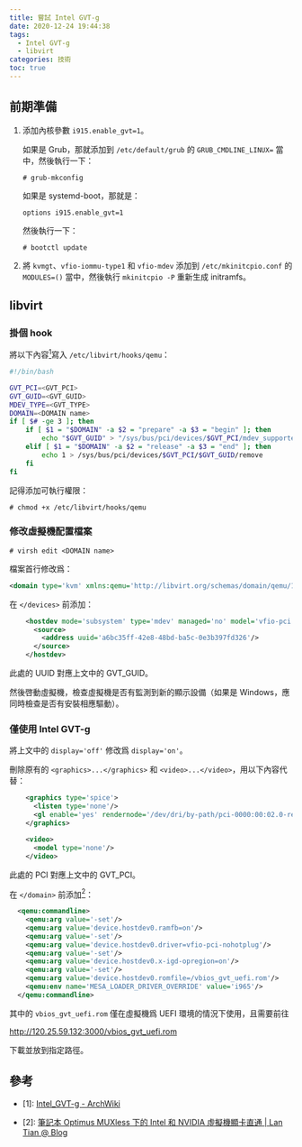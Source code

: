 ```yaml
---
title: 嘗試 Intel GVT-g
date: 2020-12-24 19:44:38
tags:
  - Intel GVT-g
  - libvirt
categories: 技術
toc: true
---
```


## 前期準備

1. 添加內核參數 `i915.enable_gvt=1`。

    如果是 Grub，那就添加到 `/etc/default/grub` 的 `GRUB_CMDLINE_LINUX=` 當中，然後執行一下：

    ```
    # grub-mkconfig
    ```

    如果是 systemd-boot，那就是：

    ```
    options i915.enable_gvt=1
    ```

    然後執行一下：

    ```
    # bootctl update
    ```

2. 將 `kvmgt`、`vfio-iommu-type1` 和 `vfio-mdev` 添加到 `/etc/mkinitcpio.conf` 的 `MODULES=()` 當中，然後執行 `mkinitcpio -P` 重新生成 initramfs。

## libvirt

### 掛個 hook

將以下內容[<sup>1</sup>](#intel_gvt-g_libvirt_qemu_hook)寫入 `/etc/libvirt/hooks/qemu`：

```bash
#!/bin/bash

GVT_PCI=<GVT_PCI>
GVT_GUID=<GVT_GUID>
MDEV_TYPE=<GVT_TYPE>
DOMAIN=<DOMAIN name>
if [ $# -ge 3 ]; then
    if [ $1 = "$DOMAIN" -a $2 = "prepare" -a $3 = "begin" ]; then
        echo "$GVT_GUID" > "/sys/bus/pci/devices/$GVT_PCI/mdev_supported_types/$MDEV_TYPE/create"
    elif [ $1 = "$DOMAIN" -a $2 = "release" -a $3 = "end" ]; then
        echo 1 > /sys/bus/pci/devices/$GVT_PCI/$GVT_GUID/remove
    fi
fi
```

記得添加可執行權限：

```
# chmod +x /etc/libvirt/hooks/qemu
```

### 修改虛擬機配置檔案

```
# virsh edit <DOMAIN name>
```

檔案首行修改爲：

```xml
<domain type='kvm' xmlns:qemu='http://libvirt.org/schemas/domain/qemu/1.0'>
```
在 `</devices>` 前添加：

```xml
    <hostdev mode='subsystem' type='mdev' managed='no' model='vfio-pci' display='off'>
      <source>
        <address uuid='a6bc35ff-42e8-48bd-ba5c-0e3b397fd326'/>
      </source>
    </hostdev>
```

此處的 UUID 對應上文中的 GVT_GUID。

然後啓動虛擬機，檢查虛擬機是否有監測到新的顯示設備（如果是 Windows，應同時檢查是否有安裝相應驅動）。

### 僅使用 Intel GVT-g

將上文中的 `display='off'` 修改爲 `display='on'`。

刪除原有的 `<graphics>...</graphics>` 和 `<video>...</video>`，用以下內容代替：

```xml
    <graphics type='spice'>
      <listen type='none'/>
      <gl enable='yes' rendernode='/dev/dri/by-path/pci-0000:00:02.0-render'/>
    </graphics>
```

```xml
    <video>
      <model type='none'/>
    </video>
```

此處的 PCI 對應上文中的 GVT_PCI。

在 `</domain>` 前添加[<sup>2</sup>](#configure_intel_gvt-g_virtual_core_display)：

```xml
  <qemu:commandline>
    <qemu:arg value='-set'/>
    <qemu:arg value='device.hostdev0.ramfb=on'/>
    <qemu:arg value='-set'/>
    <qemu:arg value='device.hostdev0.driver=vfio-pci-nohotplug'/>
    <qemu:arg value='-set'/>
    <qemu:arg value='device.hostdev0.x-igd-opregion=on'/>
    <qemu:arg value='-set'/>
    <qemu:arg value='device.hostdev0.romfile=/vbios_gvt_uefi.rom'/>
    <qemu:env name='MESA_LOADER_DRIVER_OVERRIDE' value='i965'/>
  </qemu:commandline>
```

其中的 `vbios_gvt_uefi.rom` 僅在虛擬機爲 UEFI 環境的情況下使用，且需要前往

http://120.25.59.132:3000/vbios_gvt_uefi.rom

下載並放到指定路徑。

## 參考

<div id="intel_gvt-g_libvirt_qemu_hook"></div>

* [1]: [Intel_GVT-g - ArchWiki](https://wiki.archlinux.org/index.php/Intel_GVT-g#libvirt_qemu_hook)

<div id="configure_intel_gvt-g_virtual_core_display"></div>

* [2]: [筆記本 Optimus MUXless 下的 Intel 和 NVIDIA 虛擬機顯卡直通 | Lan Tian @ Blog](https://lantian.pub/article/modify-computer/laptop-intel-nvidia-optimus-passthrough.lantian/#%E9%85%8D%E7%BD%AE-Intel-GVT-g-%E8%99%9A%E6%8B%9F%E6%A0%B8%E6%98%BE)
